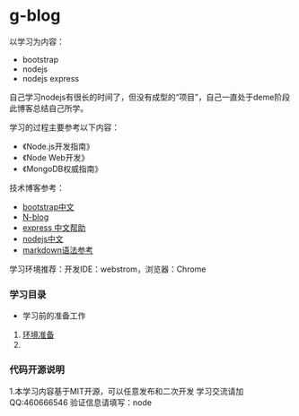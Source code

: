 # g-blog
以学习为内容：
- bootstrap
- nodejs
- nodejs express

自己学习nodejs有很长的时间了，但没有成型的“项目”，自己一直处于deme阶段此博客总结自己所学。

学习的过程主要参考以下内容：
* 《Node.js开发指南》
* 《Node Web开发》
* 《MongoDB权威指南》

技术博客参考：

* [bootstrap中文](http://bootcss.com/)
* [N-blog](https://github.com/nswbmw/N-blog)
* [express 中文帮助](http://www.expressjs.com.cn/)
* [nodejs中文](http://nodeapi.ucdok.com/#/api/)
* [markdown语法参考](http://www.appinn.com/markdown/)

学习环境推荐：开发IDE：webstrom，浏览器：Chrome

### 学习目录
- 学习前的准备工作

1. [环境准备](book/01.md)
1. 

### 代码开源说明

1.本学习内容基于MIT开源，可以任意发布和二次开发
学习交流请加QQ:460666546 验证信息请填写：node


